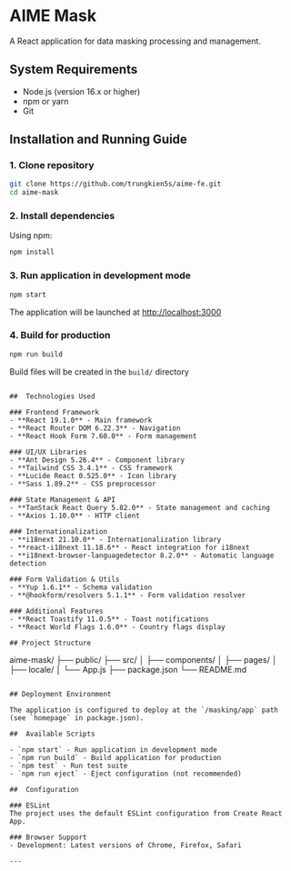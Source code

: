 # AIME Mask

A React application for data masking processing and management.

## System Requirements

- Node.js (version 16.x or higher)
- npm or yarn
- Git

## Installation and Running Guide

### 1. Clone repository

```bash
git clone https://github.com/trungkien5s/aime-fe.git
cd aime-mask
```

### 2. Install dependencies

Using npm:
```bash
npm install
```


### 3. Run application in development mode

```bash
npm start
```


The application will be launched at [http://localhost:3000](http://localhost:3000)

### 4. Build for production

```bash
npm run build
```


Build files will be created in the `build/` directory

```

##  Technologies Used

### Frontend Framework
- **React 19.1.0** - Main framework
- **React Router DOM 6.22.3** - Navigation
- **React Hook Form 7.60.0** - Form management

### UI/UX Libraries
- **Ant Design 5.26.4** - Component library
- **Tailwind CSS 3.4.1** - CSS framework
- **Lucide React 0.525.0** - Icon library
- **Sass 1.89.2** - CSS preprocessor

### State Management & API
- **TanStack React Query 5.82.0** - State management and caching
- **Axios 1.10.0** - HTTP client

### Internationalization
- **i18next 21.10.0** - Internationalization library
- **react-i18next 11.18.6** - React integration for i18next
- **i18next-browser-languagedetector 8.2.0** - Automatic language detection

### Form Validation & Utils
- **Yup 1.6.1** - Schema validation
- **@hookform/resolvers 5.1.1** - Form validation resolver

### Additional Features
- **React Toastify 11.0.5** - Toast notifications
- **React World Flags 1.6.0** - Country flags display

## Project Structure

```
aime-mask/
├── public/
├── src/
│   ├── components/
│   ├── pages/
│   ├── locale/
│   └── App.js
├── package.json
└── README.md
```

## Deployment Environment

The application is configured to deploy at the `/masking/app` path (see `homepage` in package.json).

##  Available Scripts

- `npm start` - Run application in development mode
- `npm run build` - Build application for production
- `npm test` - Run test suite
- `npm run eject` - Eject configuration (not recommended)

##  Configuration

### ESLint
The project uses the default ESLint configuration from Create React App.

### Browser Support
- Development: Latest versions of Chrome, Firefox, Safari

---

